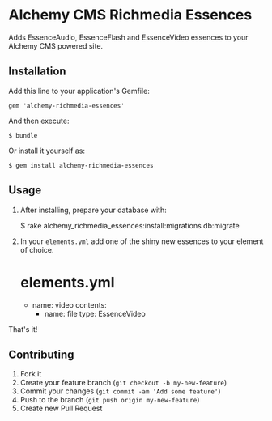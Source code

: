 # Alchemy CMS Richmedia Essences

Adds EssenceAudio, EssenceFlash and EssenceVideo essences to your Alchemy CMS powered site.

## Installation

Add this line to your application's Gemfile:

    gem 'alchemy-richmedia-essences'

And then execute:

    $ bundle

Or install it yourself as:

    $ gem install alchemy-richmedia-essences

## Usage

1. After installing, prepare your database with:

    $ rake alchemy_richmedia_essences:install:migrations db:migrate

2. In your `elements.yml` add one of the shiny new essences to your element of choice.

    # elements.yml
    - name: video
      contents:
      - name: file
        type: EssenceVideo

That's it!

## Contributing

1. Fork it
2. Create your feature branch (`git checkout -b my-new-feature`)
3. Commit your changes (`git commit -am 'Add some feature'`)
4. Push to the branch (`git push origin my-new-feature`)
5. Create new Pull Request
